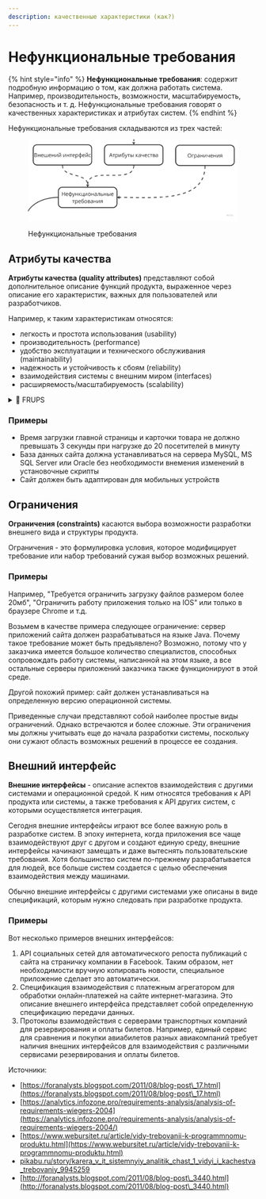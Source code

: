 ```yaml
---
description: качественные характеристики (как?)
---
```


# Нефункциональные требования

{% hint style="info" %}
**Нефункциональные требования**: содержит подробную информацию о том, как должна работать система. Например, производительность, возможности, масштабируемость, безопасность и т. д. Нефункциональные требования говорят о качественных характеристиках и атрибутах систем.
{% endhint %}

Нефункциональные требования складываются из трех частей:

<figure><img src="../../../.gitbook/assets/требования.jpg" alt="" width="563"><figcaption><p>Нефункциональные требования</p></figcaption></figure>

## Атрибуты качества

**Атрибуты качества (quality attributes)** представляют собой дополнительное описание функций продукта, выраженное через описание его характеристик, важных для пользователей или разработчиков.&#x20;

Например, к таким характеристикам относятся:

* легкость и простота использования (usability)
* производительность (performance)
* удобство эксплуатации и технического обслуживания (maintainability)
* надежность и устойчивость к сбоям (reliability)
* взаимодействия системы с внешним миром (interfaces)
* расширяемость/масштабируемость (scalability)

<details>

<summary><span data-gb-custom-inline data-tag="emoji" data-code="1f4ce">📎</span> FRUPS</summary>

К требованиям атрибутов качества ПО относят требования FURPS или FURPS+. Эта модель требований  представлена Грейди и Касуэлл, работающими в тот момент времени в компании Hewlett-Packard.

FURPS это пять тезисов:

* **Функциональность** (Functionality). Какие функции должны быть в системе.&#x20;
* **Устойчивость к отказам** (Reliability). Устойчивость к отказам.&#x20;
* **Удобство использования** (Usability). Удобство работы пользователей.&#x20;
* **Производительность** (Performance). Скорость, эффективность, потребление ресурсов, пропускная способность, время отклика.
* **Сопровождаемость** (Supportability). Все вместе: Тестируемость, расширяемость, адаптируемость, ремонтопригодность, совместимость, настраиваемость, удобство обслуживания, локализуемость, портативность.

</details>

### Примеры

* Время загрузки главной страницы и карточки товара не должно превышать 3 секунды при нагрузке до 20 посетителей в минуту
* База данных сайта должна устанавливаться на сервера MySQL, MS SQL Server или Oracle без необходимости внемения изменений в установочные скрипты
* Сайт должен быть адаптирован для мобильных устройств

## Ограничения

**Ограничения (constraints)** касаются выбора возможности разработки внешнего вида и структуры продукта.

Ограничения - это формулировка условия, которое модифицирует требование или набор требований сужая выбор возможных решений.

### Примеры

Например, "Требуется ограничить загрузку файлов размером более 20мб", "Ограничить работу приложения только на IOS" или только в браузере Chrome и т.д.

Возьмем в качестве примера следующее ограничение: сервер приложений сайта должен разрабатываться на языке Java. Почему такое требование может быть предъявлено? Возможно, потому что у заказчика имеется большое количество специалистов, способных сопровождать работу системы, написанной на этом языке, а все остальные серверы приложений заказчика также функционируют в этой среде.

Другой похожий пример: сайт должен устанавливаться на определенную версию операционной системы.

Приведенные случаи представляют собой наиболее простые виды ограничений. Однако встречаются и более сложные. Эти ограничения мы должны учитывать еще до начала разработки системы, поскольку они сужают область возможных решений в процессе ее создания.

## Внешний интерфейс

**Внешние интерфейсы** - описание аспектов взаимодействия с другими системами и операционной средой. К ним относятся требования к API продукта или системы, а также требования к API других систем, с которыми осуществляется интеграция.

Сегодня внешние интерфейсы играют все более важную роль в разработке систем. В эпоху интернета, когда приложения все чаще взаимодействуют друг с другом и создают единую среду, внешние интерфейсы начинают замещать и даже вытеснять пользовательские требования. Хотя большинство систем по-прежнему разрабатывается для людей, все больше систем создается с целью обеспечения взаимодействия между машинами.

Обычно внешние интерфейсы с другими системами уже описаны в виде спецификаций, которым нужно следовать при разработке продукта.

### Примеры

Вот несколько примеров внешних интерфейсов:

1. API социальных сетей для автоматического репоста публикаций с сайта на страничку компании в Facebook. Таким образом, нет необходимости вручную копировать новости, специальное приложение сделает это автоматически.
2. Спецификация взаимодействия с платежным агрегатором для обработки онлайн-платежей на сайте интернет-магазина. Это описание внешнего интерфейса представляет собой определенную спецификацию передачи данных.
3. Протоколы взаимодействия с серверами транспортных компаний для резервирования и оплаты билетов. Например, единый сервис для сравнения и покупки авиабилетов разных авиакомпаний требует наличия внешних интерфейсов для взаимодействия с различными сервисами резервирования и оплаты билетов.







Источники:&#x20;

* [https://foranalysts.blogspot.com/2011/08/blog-post\_17.html](https://foranalysts.blogspot.com/2011/08/blog-post\_17.html)
* [https://analytics.infozone.pro/requirements-analysis/analysis-of-requirements-wiegers-2004](https://analytics.infozone.pro/requirements-analysis/analysis-of-requirements-wiegers-2004/)
* [https://www.webursitet.ru/article/vidy-trebovanii-k-programmnomu-produktu.html](https://www.webursitet.ru/article/vidy-trebovanii-k-programmnomu-produktu.html)
* [pikabu.ru/story/karera\_v\_it\_sistemnyiy\_analitik\_chast\_1\_vidyi\_i\_kachestva\_trebovaniy\_9945259](https://pikabu.ru/story/karera\_v\_it\_sistemnyiy\_analitik\_chast\_1\_vidyi\_i\_kachestva\_trebovaniy\_9945259)
* [http://foranalysts.blogspot.com/2011/08/blog-post\_3440.html](http://foranalysts.blogspot.com/2011/08/blog-post\_3440.html)
